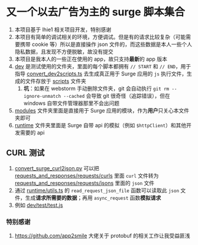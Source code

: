 # 又一个以去广告为主的 surge 脚本集合  
1. 本项目基于 lhie1 相关项目开发，特别感谢  
2. 本项目有简单的调试相关的环境，方便调试。但是有的请求比较复杂（可能需要携带 cookie 等）所以是直接操作 json 文件的，而这些数据是本人一些个人隐私数据，且发现不方便脱敏，故没有提交  
3. 本项目是我本人的一些正在使用的 app，故只支持**最新**的 app 版本  
4. [dev](dev) 是测试使用的文件夹，里面的每个脚本都拥有 `// START` 和 `// END`，用于指导 [convert_dev2scripts.ts](convert_dev2scripts.ts) 去生成真正用于 Surge 应用的 `js` 执行文件，生成的文件存放于 [scripts](scripts) 文件夹
   1. **坑**：如果在 webstorm 手动删除文件夹，git 会自动执行 `git rm --ignore-unmatch --cached` 会导致 git 很奇怪（追踪错误），但在 windows 自带文件管理器那里不会出问题
5. [modules](modules) 文件夹里面是直接用于 Surge 应用的模块，作为**用户**只关心本文件夹即可 
6. [runtime](runtime) 文件夹里面是 Surge 自带 api 的模拟（例如 `$httpClient`）和其他开发需要的 api

   
## CURL 测试
1. [convert_surge_curl2json.py](convert_surge_curl2json.py) 可以把 [requests_and_responses/requests/curls](requests_and_responses/requests/curls) 里面 `curl` 文件转为 [requests_and_responses/requests/jsons](requests_and_responses/requests/jsons) 里面的 `json` 文件
1. 通过 [runtime/utils.ts](runtime/utils.ts) 的 `read_request_json_file` 函数可以读取此 `json` 文件，生成**请求所需要的数据**；再用 `async_request` 函数**模拟请求**
1. 例如 [dev/test/test.js](dev/test/test.js)

### 特别感谢
1. https://github.com/app2smile 大佬关于 protobuf 的相关工作让我受益匪浅